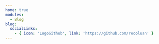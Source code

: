 ```yaml
---
home: true
modules:
  - Blog
blog:
  socialLinks:
    - { icon: 'LogoGithub', link: 'https://github.com/recoluan' }
---
```



